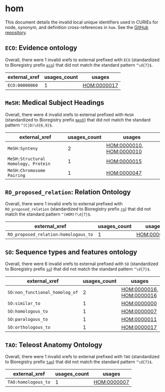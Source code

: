 # hom

This document details the invalid local unique identifiers used in CURIEs
for node, synonym, and definition cross-references in `hom`. See the [GitHub repository](https://github.com/BgeeDB/homology-ontology).


## `ECO`: Evidence ontology

Overall, there were 1 invalid
xrefs to external prefixed with `ECO` (standardized to Bioregistry
prefix [`eco`](https://bioregistry.io/eco)) that
did not match the standard pattern `^\d{7}$`.

| external_xref   |   usages_count | usages                                                    |
|-----------------|----------------|-----------------------------------------------------------|
| `ECO:00000060`  |              1 | [HOM:0000017](http://purl.obolibrary.org/obo/HOM_0000017) |

## `MeSH`: Medical Subject Headings

Overall, there were 4 invalid
xrefs to external prefixed with `MeSH` (standardized to Bioregistry
prefix [`mesh`](https://bioregistry.io/mesh)) that
did not match the standard pattern `^(C|D)\d{6,9}$`.

| external_xref                       |   usages_count | usages                                                                                                               |
|-------------------------------------|----------------|----------------------------------------------------------------------------------------------------------------------|
| `MeSH:Synteny`                      |              2 | [HOM:0000010](http://purl.obolibrary.org/obo/HOM_0000010), [HOM:0000010](http://purl.obolibrary.org/obo/HOM_0000010) |
| `MeSH:Structural Homology, Protein` |              1 | [HOM:0000015](http://purl.obolibrary.org/obo/HOM_0000015)                                                            |
| `MeSH:Chromosome Pairing`           |              1 | [HOM:0000047](http://purl.obolibrary.org/obo/HOM_0000047)                                                            |

## `RO_proposed_relation`: Relation Ontology

Overall, there were 1 invalid
xrefs to external prefixed with `RO_proposed_relation` (standardized to Bioregistry
prefix [`ro`](https://bioregistry.io/ro)) that
did not match the standard pattern `^(HOM)?\d{7}$`.

| external_xref                        |   usages_count | usages                                                    |
|--------------------------------------|----------------|-----------------------------------------------------------|
| `RO_proposed_relation:homologous_to` |              1 | [HOM:0000007](http://purl.obolibrary.org/obo/HOM_0000007) |

## `SO`: Sequence types and features ontology

Overall, there were 6 invalid
xrefs to external prefixed with `SO` (standardized to Bioregistry
prefix [`so`](https://bioregistry.io/so)) that
did not match the standard pattern `^\d{7}$`.

| external_xref                  |   usages_count | usages                                                                                                               |
|--------------------------------|----------------|----------------------------------------------------------------------------------------------------------------------|
| `SO:non_functional_homolog_of` |              2 | [HOM:0000016](http://purl.obolibrary.org/obo/HOM_0000016), [HOM:0000016](http://purl.obolibrary.org/obo/HOM_0000016) |
| `SO:similar_to`                |              1 | [HOM:0000000](http://purl.obolibrary.org/obo/HOM_0000000)                                                            |
| `SO:homologous_to`             |              1 | [HOM:0000007](http://purl.obolibrary.org/obo/HOM_0000007)                                                            |
| `SO:paralogous_to`             |              1 | [HOM:0000011](http://purl.obolibrary.org/obo/HOM_0000011)                                                            |
| `SO:orthologous_to`            |              1 | [HOM:0000017](http://purl.obolibrary.org/obo/HOM_0000017)                                                            |

## `TAO`: Teleost Anatomy Ontology

Overall, there were 1 invalid
xrefs to external prefixed with `TAO` (standardized to Bioregistry
prefix [`tao`](https://bioregistry.io/tao)) that
did not match the standard pattern `^\d{7}$`.

| external_xref       |   usages_count | usages                                                    |
|---------------------|----------------|-----------------------------------------------------------|
| `TAO:homologous_to` |              1 | [HOM:0000007](http://purl.obolibrary.org/obo/HOM_0000007) |

